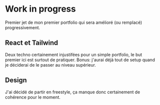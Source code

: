 # Work in progress

Premier jet de mon premier portfolio qui sera amélioré (ou remplacé) progressivement.

## React et Tailwind

Deux techno certainement injustifées pour un simple portfolio, le but premier ici est surtout de pratiquer. Bonus: j'aurai déjà tout de setup quand je déciderai de le passer au niveau supérieur.

## Design

J'ai décidé de partir en freestyle, ça manque donc certainement de cohérence pour le moment.
